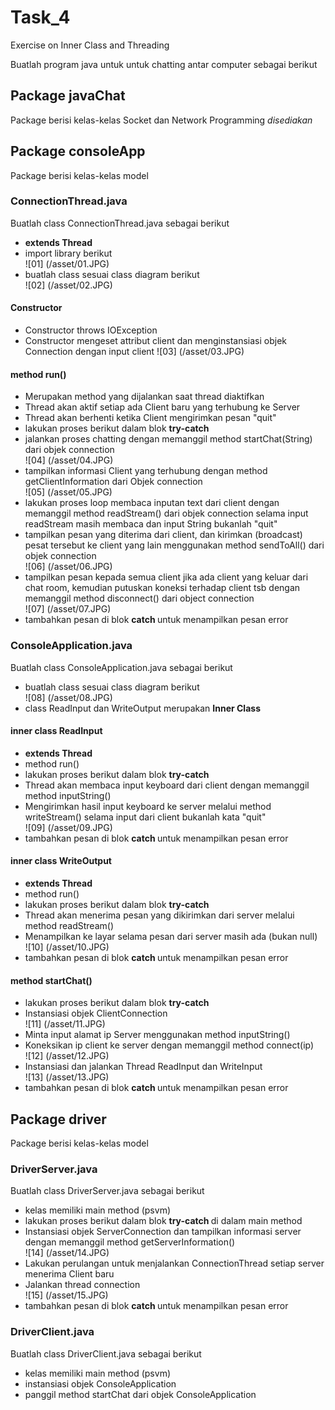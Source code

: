 # Task_4
Exercise on Inner Class and Threading


Buatlah program java untuk untuk chatting antar computer sebagai berikut <br>

## Package javaChat
Package berisi kelas-kelas Socket dan Network Programming
<i> disediakan </i>

## Package consoleApp
Package berisi kelas-kelas model

### ConnectionThread.java
Buatlah class ConnectionThread.java sebagai berikut
 * <b> extends Thread </b>
 * import library berikut <br>
	![01] (/asset/01.JPG) <br>
 * buatlah class sesuai class diagram berikut <br>
	![02] (/asset/02.JPG) <br>
	
#### Constructor
 * Constructor throws IOException
 * Constructor mengeset attribut client dan menginstansiasi objek Connection dengan input client
	![03] (/asset/03.JPG) <br>
 
#### method run()
 * Merupakan method yang dijalankan saat thread diaktifkan
 * Thread akan aktif setiap ada Client baru yang terhubung ke Server
 * Thread akan berhenti ketika Client mengirimkan pesan "quit"
 * lakukan proses berikut dalam blok <b> try-catch </b>
  * jalankan proses chatting dengan memanggil method startChat(String) dari objek connection <br>
  ![04] (/asset/04.JPG) <br>
  * tampilkan informasi Client yang terhubung dengan method getClientInformation dari Objek connection <br>
  ![05] (/asset/05.JPG) <br>
  * lakukan proses loop membaca inputan text dari client dengan memanggil method readStream() dari objek connection selama input readStream masih membaca dan input String bukanlah "quit" 
  * tampilkan pesan yang diterima dari client, dan kirimkan (broadcast) pesat tersebut ke client yang lain menggunakan method sendToAll() dari objek connection <br>
  ![06] (/asset/06.JPG) <br>
  * tampilkan pesan kepada semua client jika ada client yang keluar dari chat room, kemudian putuskan koneksi terhadap client tsb dengan memanggil method disconnect() dari object connection <br>
  ![07] (/asset/07.JPG) <br>
  * tambahkan pesan di blok <b> catch </b> untuk menampilkan pesan error
  
 
### ConsoleApplication.java
Buatlah class ConsoleApplication.java sebagai berikut
 * buatlah class sesuai class diagram berikut <br>
	![08] (/asset/08.JPG) <br>
 * class ReadInput dan WriteOutput merupakan <b> Inner Class </b>
 
 #### inner class ReadInput
  * <b> extends Thread </b>
  * method run()
   * lakukan proses berikut dalam blok <b> try-catch </b>
   * Thread akan membaca input keyboard dari client dengan memanggil method inputString()
   * Mengirimkan hasil input keyboard ke server melalui method writeStream() selama input dari client bukanlah kata "quit" <br>
	![09] (/asset/09.JPG) <br>
   * tambahkan pesan di blok <b> catch </b> untuk menampilkan pesan error
 
 #### inner class WriteOutput
  * <b> extends Thread </b>
  * method run()
   * lakukan proses berikut dalam blok <b> try-catch </b>
   * Thread akan menerima pesan yang dikirimkan dari server melalui method readStream()
   * Menampilkan ke layar selama pesan dari server masih ada (bukan null) <br>
	![10] (/asset/10.JPG) <br>
   * tambahkan pesan di blok <b> catch </b> untuk menampilkan pesan error
 
 #### method startChat()
  * lakukan proses berikut dalam blok <b> try-catch </b>
   * Instansiasi objek ClientConnection <br>
	![11] (/asset/11.JPG) <br>
   * Minta input alamat ip Server menggunakan method inputString()
   * Koneksikan ip client ke server dengan memanggil method connect(ip) <br>
	![12] (/asset/12.JPG) <br>
   * Instansiasi dan jalankan Thread ReadInput dan WriteInput <br>
	![13] (/asset/13.JPG) <br>
   * tambahkan pesan di blok <b> catch </b> untuk menampilkan pesan error
  
## Package driver
Package berisi kelas-kelas model

### DriverServer.java
Buatlah class DriverServer.java sebagai berikut
 * kelas memiliki main method (psvm)
 * lakukan proses berikut dalam blok <b> try-catch </b> di dalam main method
  * Instansiasi objek ServerConnection dan tampilkan informasi server dengan memanggil method getServerInformation()<br>
	![14] (/asset/14.JPG) <br>
  * Lakukan perulangan untuk menjalankan ConnectionThread setiap server menerima Client baru
  * Jalankan thread connection<br>
	![15] (/asset/15.JPG) <br>
  * tambahkan pesan di blok <b> catch </b> untuk menampilkan pesan error
 
### DriverClient.java
Buatlah class DriverClient.java sebagai berikut
 * kelas memiliki main method (psvm)
 * instansiasi objek ConsoleApplication
 * panggil method startChat dari objek ConsoleApplication
